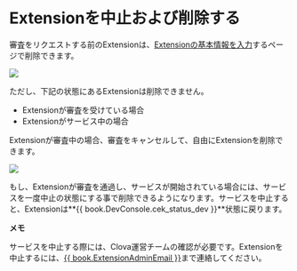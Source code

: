 # Extensionを中止および削除する

審査をリクエストする前のExtensionは、[Extensionの基本情報を入力](/DevConsole/Guides/CEK/Register_Extension.md#InputExtensionInfo)するページで削除できます。

![](/DevConsole/Resources/Images/DevConsole-Remove_Extension.png)

ただし、下記の状態にあるExtensionは削除できません。

* Extensionが審査を受けている場合
* Extensionがサービス中の場合

Extensionが審査中の場合、審査をキャンセルして、自由にExtensionを削除できます。

![](/DevConsole/Resources/Images/DevConsole-Cancel_Submission.png)

もし、Extensionが審査を通過し、サービスが開始されている場合には、サービスを一度中止の状態にする事で削除できるようになります。サービスを中止すると、Extensionは**{{ book.DevConsole.cek_status_dev }}**状態に戻ります。

<div class="note">
  <p><strong>メモ</strong></p>
  <p>サービスを中止する際には、Clova運営チームの確認が必要です。Extensionを中止するには、<a href="mailto://{{ book.ExtensionAdminEmail }}">{{ book.ExtensionAdminEmail }}</a>まで連絡してください。</p>
</div>
